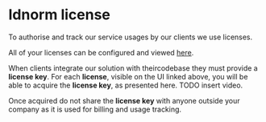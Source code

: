 # Idnorm license

To authorise and track our service usages by our clients we use licenses. 

All of your licenses can be configured and viewed [here](https://www.idnorm.com/subscriptions).

When clients integrate our solution with theircodebase they must provide a **license key**. For each **license**, visible on the UI linked above, you will be able to acquire the **license key**, as presented here. TODO insert video. 

Once acquired do not share the **license key** with anyone outside your company as it is used for billing and usage tracking.